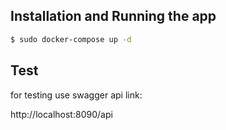 

## Installation and Running the app

```bash
$ sudo docker-compose up -d
```


## Test

for testing use swagger api link:

  http://localhost:8090/api


